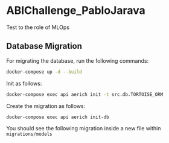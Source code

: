 # ABIChallenge_PabloJarava
Test to the role of MLOps



## Database Migration

For migrating the database, run the following commands:

```bash
docker-compose up -d --build
```

Init as follows:

```bash
docker-compose exec api aerich init -t src.db.TORTOISE_ORM
```

Create the migration as follows:

```bash
docker-compose exec api aerich init-db
```

You should see the following migration inside a new file within `migrations/models`
